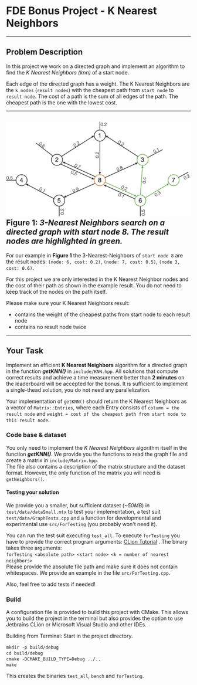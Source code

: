 # FDE Bonus Project - K Nearest Neighbors

---
## Problem Description

In this project we work on a directed graph and implement an algorithm to find the _K Nearest Neighbors (knn)_ of a start node.

Each edge of the directed graph has a weight.
The K Nearest Neighbors are the `k nodes` (`result nodes`) with the cheapest path from `start node` to `result node`.
The cost of a path is the sum of all edges of the path.
The cheapest path is the one with the lowest cost.

---
![](Graph.png)
**Figure 1:** *3-Nearest Neighbors search on a directed graph with start node 8. The result nodes are highlighted in green.*
---

For our example in **Figure 1** the 3-Nearest-Neighbors of `start node 8` are the result nodes: `(node: 6, cost: 0.2)`, `(node: 7, cost: 0.5)`, `(node 3, cost: 0.6)`.

For this project we are only interested in the K Nearest Neighbor nodes and the cost of their path as shown in the example result.
You do not need to keep track of the nodes on the path itself.

Please make sure your K Nearest Neighbors result:
- contains the weight of the cheapest paths from start node to each result node 
- contains no result node twice

---
## Your Task

Implement an efficient **K Nearest Neighbors** algorithm for a directed graph in the function **_getKNN()_**
in `include/KNN.hpp`. All solutions that compute correct results and achieve a time measurement better than **2
minutes** on the leaderboard will be accepted for the bonus. It is sufficient to implement a single-thead solution, you
do not need any parallelization.

Your implementation of `getKNN()` should return the K Nearest Neighbors as a vector of `Matrix::Entries`, where each Entry
consists of `column = the result node` and `weight = cost of the cheapest path from start node to this result node`.

### Code base & dataset

You only need to implement the *K Nearest Neighbors* algorithm itself in the function **_getKNN()_**. We provide you the
functions to read the graph file and create a matrix in ```include/Matrix.hpp```.  
The file also contains a description of the matrix structure and the dataset format. However, the only function of the
matrix you will need is ```getNeighbors()```.

#### Testing your solution

We provide you a smaller, but sufficient dataset (*~50MB*) in ```test/data/dataSmall.mtx``` to test your implementation,
a test suit ```test/data/GraphTests.cpp``` and a function for developmental and experimental use ```src/ForTesting```
(you probably won't need it).

You can run the test suit executing ```test_all```. To execute ```forTesting``` you have to provide the correct program
arguments: [CLion Tutorial](https://www.jetbrains.com/help/objc/add-environment-variables-and-program-arguments.html#add-program-arguments)
. The binary takes three arguments: <br>
```forTesting <absolute path> <start node> <k = number of nearest neighbors>``` <br>
Please provide the absolute file path and make sure it does not contain whitespaces. We provide an example in the
file ```src/ForTesting.cpp```.

Also, feel free to add tests if needed!

### Build

A configuration file is provided to build this project with CMake. This allows you to build the project
in the terminal but also provides the option to use Jetbrains CLion or Microsoft Visual Studio and other
IDEs.

Building from Terminal:
Start in the project directory.

```
mkdir -p build/debug
cd build/debug
cmake -DCMAKE_BUILD_TYPE=Debug ../..
make
```

This creates the binaries `test_all`, `bench` and `forTesting`.


